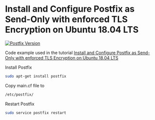 # Install and Configure Postfix as Send-Only with enforced TLS Encryption on Ubuntu 18.04 LTS

[![Postfix Version](https://img.shields.io/badge/Postfix-3.3.0-brightgreen.svg)](http://www.postfix.org/)

Code example used in the tutorial [Install and Configure Postfix as Send-Only with enforced TLS Encryption on Ubuntu 18.04 LTS](https://sebastian-stemmer.com/techblog/posts/install-and-configure-postfix-send-only-enforced-tls-encryption-ubuntu-1804-lts/)

Install Postfix

```bash
sudo apt-get install postfix
```

Copy main.cf file to

```bash
/etc/postfix/
```

Restart Postfix

```bash
sudo service postfix restart
```
